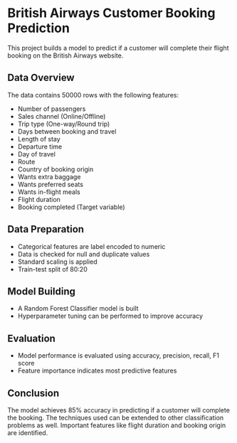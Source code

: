 # British Airways Customer Booking Prediction

This project builds a model to predict if a customer will complete their flight booking on the British Airways website.

## Data Overview

The data contains 50000 rows with the following features:

- Number of passengers
- Sales channel (Online/Offline)  
- Trip type (One-way/Round trip)
- Days between booking and travel   
- Length of stay
- Departure time
- Day of travel  
- Route
- Country of booking origin
- Wants extra baggage
- Wants preferred seats
- Wants in-flight meals
- Flight duration
- Booking completed (Target variable)

## Data Preparation

- Categorical features are label encoded to numeric
- Data is checked for null and duplicate values
- Standard scaling is applied
- Train-test split of 80:20

## Model Building 

- A Random Forest Classifier model is built
- Hyperparameter tuning can be performed to improve accuracy
  
## Evaluation

- Model performance is evaluated using accuracy, precision, recall, F1 score
- Feature importance indicates most predictive features

## Conclusion

The model achieves 85% accuracy in predicting if a customer will complete the booking. The techniques used can be extended to other classification problems as well. Important features like flight duration and booking origin are identified.
